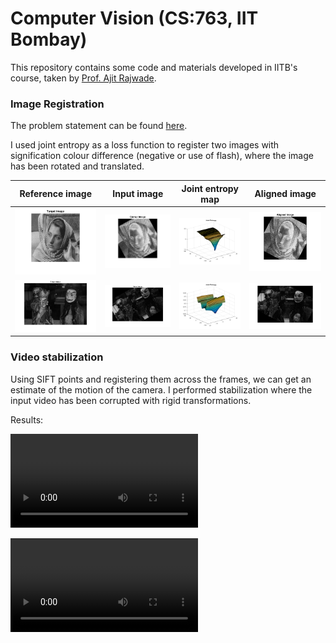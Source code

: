 # Computer Vision (CS:763, IIT Bombay)
This repository contains some code and materials developed in IITB's course, taken by [Prof. Ajit Rajwade](https://www.cse.iitb.ac.in/~ajitvr/).

### Image Registration
The problem statement can be found [here](./image_alignment/problem_statement.pdf).

I used joint entropy as a loss function to register two images with signification colour difference (negative or use of flash), where the image has been rotated and translated.



| Reference image | Input image | Joint entropy map | Aligned image |
| ---- | ----- |----- | ---- |
| ![i1_ref](./image_alignment/i1_ref.png) | ![i1_input](./image_alignment/i1_input.png) | ![i1_jemap](./image_alignment/i1_jemap.png) | ![i1_aligned](./image_alignment/i1_aligned.png) |
| ![i2_ref](./image_alignment/i2_ref.png) | ![i2_input](./image_alignment/i2_input.png) | ![i2_jemap](./image_alignment/i2_jemap.png) | ![i2_aligned](./image_alignment/i2_aligned.png) |



### Video stabilization

Using SIFT points and registering them across the frames, we can get an estimate of the motion of the camera. I performed stabilization where the input video has been corrupted with rigid transformations.



Results:

![sample1](./video_stabilization/cars.avi)

![sample2](./video_stabilization/coastguard.avi)